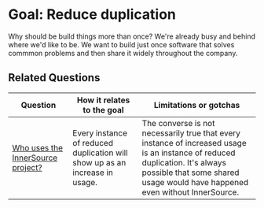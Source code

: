 # **Goal:** Reduce duplication

Why should be build things more than once?
We're already busy and behind where we'd like to be.
We want to build just once software that solves commmon problems and then share it widely throughout the company.

## Related Questions

| **Question** | **How it relates to the goal** | **Limitations or gotchas** |
| --- | --- | --- |
| [Who uses the InnerSource project?](../questions/who-uses.md) | Every instance of reduced duplication will show up as an increase in usage. | The converse is not necessarily true that every instance of increased usage is an instance of reduced duplication.  It's always possible that some shared usage would have happened even without InnerSource. |
